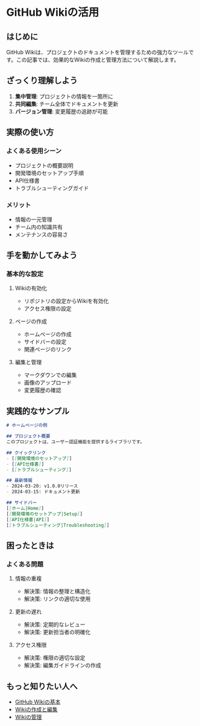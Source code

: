 # GitHub Wikiの活用

## はじめに
GitHub Wikiは、プロジェクトのドキュメントを管理するための強力なツールです。この記事では、効果的なWikiの作成と管理方法について解説します。

## ざっくり理解しよう
1. **集中管理**: プロジェクトの情報を一箇所に
2. **共同編集**: チーム全体でドキュメントを更新
3. **バージョン管理**: 変更履歴の追跡が可能

## 実際の使い方
### よくある使用シーン
- プロジェクトの概要説明
- 開発環境のセットアップ手順
- API仕様書
- トラブルシューティングガイド

### メリット
- 情報の一元管理
- チーム内の知識共有
- メンテナンスの容易さ

## 手を動かしてみよう
### 基本的な設定
1. Wikiの有効化
   - リポジトリの設定からWikiを有効化
   - アクセス権限の設定

2. ページの作成
   - ホームページの作成
   - サイドバーの設定
   - 関連ページのリンク

3. 編集と管理
   - マークダウンでの編集
   - 画像のアップロード
   - 変更履歴の確認

## 実践的なサンプル
```markdown
# ホームページの例

## プロジェクト概要
このプロジェクトは、ユーザー認証機能を提供するライブラリです。

## クイックリンク
- [[開発環境のセットアップ]]
- [[API仕様書]]
- [[トラブルシューティング]]

## 最新情報
- 2024-03-20: v1.0.0リリース
- 2024-03-15: ドキュメント更新

## サイドバー
[[ホーム|Home]]
[[開発環境のセットアップ|Setup]]
[[API仕様書|API]]
[[トラブルシューティング|Troubleshooting]]
```

## 困ったときは
### よくある問題
1. 情報の重複
   - 解決策: 情報の整理と構造化
   - 解決策: リンクの適切な使用

2. 更新の遅れ
   - 解決策: 定期的なレビュー
   - 解決策: 更新担当者の明確化

3. アクセス権限
   - 解決策: 権限の適切な設定
   - 解決策: 編集ガイドラインの作成

## もっと知りたい人へ
- [GitHub Wikiの基本](https://docs.github.com/ja/communities/documenting-your-project-with-wikis/about-wikis)
- [Wikiの作成と編集](https://docs.github.com/ja/communities/documenting-your-project-with-wikis/adding-or-editing-wiki-pages)
- [Wikiの管理](https://docs.github.com/ja/communities/documenting-your-project-with-wikis/changing-access-permissions-for-wikis)
